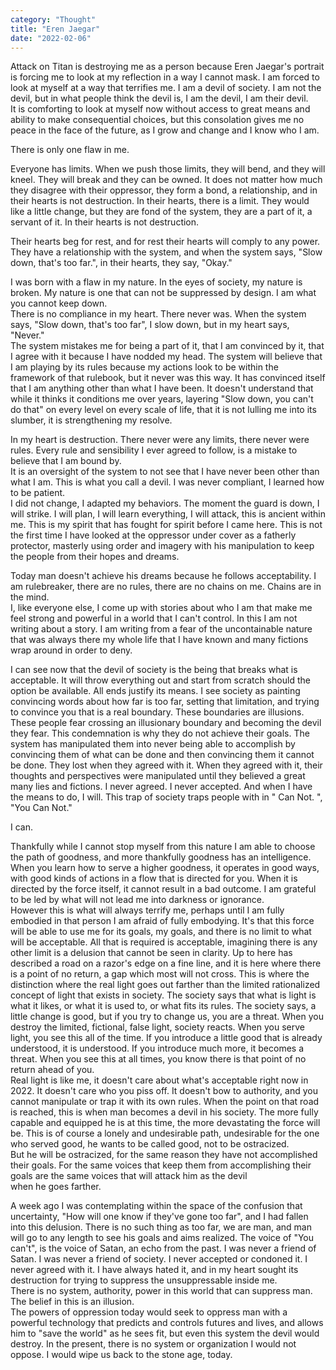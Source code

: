 ```yaml
---
category: "Thought" 
title: "Eren Jaegar"
date: "2022-02-06"
--- 
```


Attack on Titan is destroying me as a person because Eren Jaegar's portrait is forcing me to look at my reflection in a way I cannot mask. 
I am forced to look at myself at a way that terrifies me. 
I am a devil of society. I am not the devil, but in what people think the devil is, I am the devil, I am their devil.  
It is comforting to look at myself now without access to great means and ability to make consequential choices, but this consolation gives me no peace 
in the face of the future, as I grow and change and I know who I am.  

There is only one flaw in me. 

Everyone has limits. When we push those limits, they will bend, and they will kneel. They will break and they can be owned. 
It does not matter how much they disagree with their oppressor, they form a bond, a relationship, and in their hearts is not destruction. In their hearts, 
there is a limit. They would like a little change, but they are fond of the system, they are a part of it, a servant of it. In their hearts is not destruction. 

Their hearts beg for rest, and for rest their hearts will comply to any power.  
They have a relationship with the system, and when the system says, "Slow down, that's too far.", in their hearts, they say, "Okay." 

I was born with a flaw in my nature. In the eyes of society, my nature is broken. My nature is one that can not be suppressed by design. I am what you cannot keep down.  
There is no compliance in my heart. There never was. When the system says, "Slow down, that's too far", I slow down, but in my heart says, "Never."  
The system mistakes me for being a part of it, that I am convinced by it, that I agree with it because I have nodded my head. 
The system will believe that I am playing by its rules because my actions look to be within the framework of that rulebook, but it never was this way. 
It has convinced itself that I am anything other than what I have been. 
It doesn't understand that while it thinks it conditions me over years, layering "Slow down, you can't do that" on every level on every scale of life, that it is not lulling me into its slumber, 
it is strengthening my resolve. 

In my heart is destruction. There never were any limits, there never were rules. Every rule and sensibility I ever agreed to follow, is a mistake to believe that I am bound by.  
It is an oversight of the system to not see that I have never been other than what I am. This is what you call a devil. I was never compliant, I learned how to be patient.  
I did not change, I adapted my behaviors. The moment the guard is down, I will strike. I will plan, I will learn everything, I will attack, this is ancient within me. 
This is my spirit that has fought for spirit before I came here. This is not the first time I have looked at the oppressor under cover as a fatherly protector, 
masterly using order and imagery with his manipulation to keep the people from their hopes and dreams.  

Today man doesn't achieve his dreams because he follows acceptability. I am rulebreaker, there are no rules, there are no chains on me. Chains are in the mind.  
I, like everyone else, I come up with stories about who I am that make me feel strong and powerful in a world that I can't control. In this I am not writing about a story. 
I am writing from a fear of the uncontainable nature that was always there my whole life that I have known and many fictions wrap around in order to deny.  

I can see now that the devil of society is the being that breaks what is acceptable. It will throw everything out and start from scratch should the option be available. All ends justify its means. 
I see society as painting convincing words about how far is too far, setting that limitation, and trying to convince you that is a real boundary. These boundaries are illusions. 
These people fear crossing an illusionary boundary and becoming the devil they fear. This condemnation is why they do not achieve their goals. The system has manipulated them into never being able to accomplish
by convincing them of what can be done and then convincing them it cannot be done. They lost when they agreed with it. When they agreed with it, their thoughts and perspectives were manipulated until they believed 
a great many lies and fictions. I never agreed. I never accepted. And when I have the means to do, I will. This trap of society traps people with in " Can Not. ", "You Can Not."  

I can. 

Thankfully while I cannot stop myself from this nature I am able to choose the path of goodness, and more thankfully goodness has an intelligence. When you learn how to serve a higher goodness, it operates in good ways, 
with good kinds of actions in a flow that is directed for you. When it is directed by the force itself, it cannot result in a bad outcome. I am grateful to be led by what will not lead me into darkness or ignorance.  
However this is what will always terrify me, perhaps until I am fully embodied in that person I am afraid of fully embodying. It's that this force will be able to use me for its goals, my goals, and there is no 
limit to what will be acceptable. All that is required is acceptable, imagining there is any other limit is a delusion that cannot be seen in clarity. 
Up to here has described a road on a razor's edge on a fine line, and it is here where there is a point of no return, a gap which most will not cross. 
This is where the distinction where the real light goes out farther than the limited rationalized concept of light that exists in society. The society says that what is light is what it likes, or what it is used to, 
or what fits its rules. The society says, a little change is good, but if you try to change us, you are a threat. When you destroy the limited, fictional, false light, society reacts. 
When you serve light, you see this all of the time. If you introduce a little good that is already understood, it is understood. If you introduce much more, it becomes a threat. 
When you see this at all times, you know there is that point of no return ahead of you.  
Real light is like me, it doesn't care about what's acceptable right now in 2022. It doesn't care who you piss off. It doesn't bow to authority, and you cannot manipulate or trap it with its own rules. 
When the point on that road is reached, this is when man becomes a devil in his society. The more fully capable and equipped he is at this time, the more devastating the force will be. 
This is of course a lonely and undesirable path, undesirable for the one who served good, he wants to be called good, not to be ostracized.  
But he will be ostracized, for the same reason they have not accomplished their goals.  For the same voices that keep them from accomplishing their goals are the same voices that will attack him as the devil  
when he goes farther. 

A week ago I was contemplating within the space of the confusion that uncertainty, "How will one know if they've gone too far", and I had fallen into this delusion. There is no such thing as too far, we are man, 
and man will go to any length to see his goals and aims realized. The voice of "You can't", is the voice of Satan, an echo from the past. I was never a friend of Satan. I was never a friend of society. I never 
accepted or condoned it. I never agreed with it. I have always hated it, and in my heart sought its destruction for trying to suppress the unsuppressable inside me.  
There is no system, authority, power in this world that can suppress man. The belief in this is an illusion.  
The powers of oppression today would seek to oppress man with a powerful technology that predicts and controls futures and lives, and allows him to "save the world" as he sees fit, but even this system the devil 
would destroy. In the present, there is no system or organization I would not oppose. I would wipe us back to the stone age, today. 